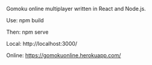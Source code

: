 Gomoku online multiplayer written in React and Node.js.

Use:
npm build

Then:
npm serve

Local:
http://localhost:3000/

Online:
https://gomokuonline.herokuapp.com/